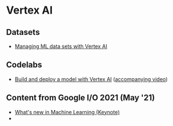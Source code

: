 # Vertex AI

## Datasets
- [Managing ML data sets with Vertex AI](https://cloud.google.com/blog/products/ai-machine-learning/vertex-ai-how-to-create-and-manage-data-sets)

## Codelabs
- [Build and deploy a model with Vertex AI](https://codelabs.developers.google.com/codelabs/vertex-ai-custom-models) ([accompanying video](https://www.youtube.com/watch?v=aB2OxnyfP0c))

## Content from Google I/O 2021 (May '21)
- [What's new in Machine Learning (Keynote)](https://www.youtube.com/watch?v=qKkjCQlS1g4)
- 